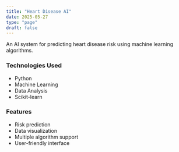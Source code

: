 ```yaml
---
title: "Heart Disease AI"
date: 2025-05-27
type: "page"
draft: false
---
```


An AI system for predicting heart disease risk using machine learning algorithms.

### Technologies Used
- Python
- Machine Learning
- Data Analysis
- Scikit-learn

### Features
- Risk prediction
- Data visualization
- Multiple algorithm support
- User-friendly interface 